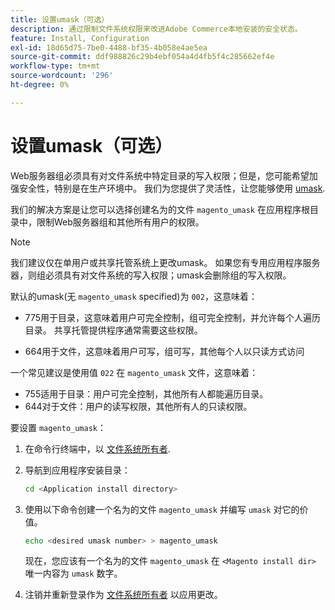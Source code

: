 ```yaml
---
title: 设置umask（可选）
description: 通过限制文件系统权限来改进Adobe Commerce本地安装的安全状态。
feature: Install, Configuration
exl-id: 18d65d75-7be0-4488-bf35-4b058e4ae5ea
source-git-commit: ddf988826c29b4ebf054a4d4fb5f4c285662ef4e
workflow-type: tm+mt
source-wordcount: '296'
ht-degree: 0%

---
```


# 设置umask（可选）

Web服务器组必须具有对文件系统中特定目录的写入权限；但是，您可能希望加强安全性，特别是在生产环境中。 我们为您提供了灵活性，让您能够使用 [umask](https://www.cyberciti.biz/tips/understanding-linux-unix-umask-value-usage.html).

我们的解决方案是让您可以选择创建名为的文件 `magento_umask` 在应用程序根目录中，限制Web服务器组和其他所有用户的权限。

>[!NOTE]
>
>我们建议仅在单用户或共享托管系统上更改umask。 如果您有专用应用程序服务器，则组必须具有对文件系统的写入权限；umask会删除组的写入权限。

默认的umask(无 `magento_umask` specified)为 `002`，这意味着：

* 775用于目录，这意味着用户可完全控制，组可完全控制，并允许每个人遍历目录。 共享托管提供程序通常需要这些权限。

* 664用于文件，这意味着用户可写，组可写，其他每个人以只读方式访问

一个常见建议是使用值 `022` 在 `magento_umask` 文件，这意味着：

* 755适用于目录：用户可完全控制，其他所有人都能遍历目录。
* 644对于文件：用户的读写权限，其他所有人的只读权限。

要设置 `magento_umask`：

1. 在命令行终端中，以 [文件系统所有者](../prerequisites/file-system/overview.md).
1. 导航到应用程序安装目录：

   ```bash
   cd <Application install directory>
   ```

1. 使用以下命令创建一个名为的文件 `magento_umask` 并编写 `umask` 对它的价值。

   ```bash
   echo <desired umask number> > magento_umask
   ```

   现在，您应该有一个名为的文件 `magento_umask` 在 `<Magento install dir>` 唯一内容为 `umask` 数字。

1. 注销并重新登录作为 [文件系统所有者](../prerequisites/file-system/overview.md) 以应用更改。
